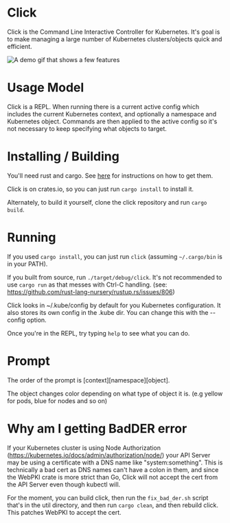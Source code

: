 # Click

Click is the Command Line Interactive Controller for Kubernetes.  It's
goal is to make managing a large number of Kubernetes clusters/objects
quick and efficient.

![A demo gif that shows a few features](https://imgur.com/ft4WHcL.gif)

# Usage Model
Click is a REPL.  When running there is a current active config which
includes the current Kubernetes context, and optionally a namespace
and Kubernetes object.  Commands are then applied to the active config
so it's not necessary to keep specifying what objects to target.

# Installing / Building
You'll need rust and cargo.  See
[here](https://doc.rust-lang.org/cargo/getting-started/installation.html) for instructions on how to
get them.

Click is on crates.io, so you can just run `cargo install` to install it.

Alternately, to build it yourself, clone the click repository and run `cargo build`.

# Running
If you used `cargo install`, you can just run `click` (assuming `~/.cargo/bin` is in your PATH).

If you built from source, run `./target/debug/click`.  It's not recommended to use `cargo run`
as that messes with Ctrl-C handling. (see:
https://github.com/rust-lang-nursery/rustup.rs/issues/806)

Click looks in ~/.kube/config by default for you Kubernetes
configuration.  It also stores its own config in the .kube dir.  You
can change this with the --config option.

Once you're in the REPL, try typing `help` to see what you can do.

# Prompt
The order of the prompt is \[context\]\[namespace\]\[object\].

The object changes color depending on what type of object it is.  (e.g yellow for pods, blue for
nodes and so on)

# Why am I getting BadDER error
If your Kubernetes cluster is using Node Authorization
(https://kubernetes.io/docs/admin/authorization/node/) your API Server may be using a certificate
with a DNS name like "system:something".  This is technically a bad cert as DNS names can't have a
colon in them, and since the WebPKI crate is more strict than Go, Click will not accept the cert
from the API Server even though kubectl will.  

For the moment, you can build click, then run the `fix_bad_der.sh` script that's in the util
directory, and then run `cargo clean`, and then rebuild click.  This patches WebPKI to accept the
cert.
